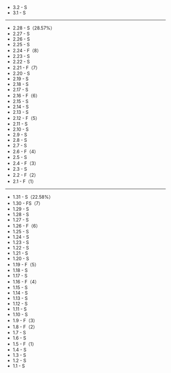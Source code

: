 - 3.2 - S
- 3.1 - S

---

- 2.28 - S（28.57%）
- 2.27 - S
- 2.26 - S
- 2.25 - S
- 2.24 - F（8）
- 2.23 - S
- 2.22 - S
- 2.21 - F（7）
- 2.20 - S
- 2.19 - S
- 2.18 - S
- 2.17 - S
- 2.16 - F（6）
- 2.15 - S
- 2.14 - S
- 2.13 - S
- 2.12 - F（5）
- 2.11 - S
- 2.10 - S
- 2.9 - S
- 2.8 - S
- 2.7 - S
- 2.6 - F（4）
- 2.5 - S
- 2.4 - F（3）
- 2.3 - S
- 2.2 - F（2）
- 2.1 - F（1）

---

- 1.31 - S（22.58%）
- 1.30 - FS（7）
- 1.29 - S
- 1.28 - S
- 1.27 - S
- 1.26 - F（6）
- 1.25 - S
- 1.24 - S
- 1.23 - S
- 1.22 - S
- 1.21 - S
- 1.20 - S
- 1.19 - F（5）
- 1.18 - S
- 1.17 - S
- 1.16 - F（4）
- 1.15 - S
- 1.14 - S
- 1.13 - S
- 1.12 - S
- 1.11 - S
- 1.10 - S
- 1.9 - F（3）
- 1.8 - F（2）
- 1.7 - S
- 1.6 - S
- 1.5 - F（1）
- 1.4 - S
- 1.3 - S
- 1.2 - S
- 1.1 - S
